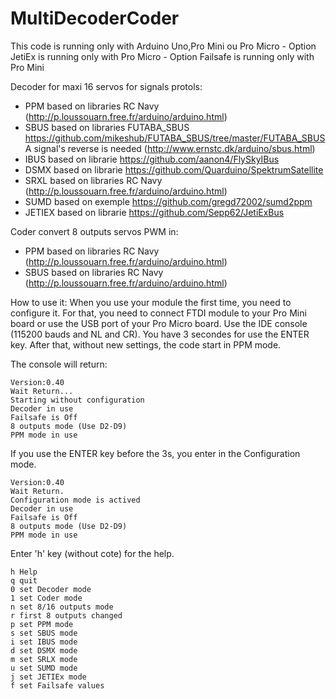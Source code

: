 # MultiDecoderCoder
 This code is running only with Arduino Uno,Pro Mini ou Pro Micro 
	- Option JetiEx is running only with Pro Micro
	- Option Failsafe is running only with Pro Mini

 Decoder for maxi 16 servos for signals protols:
 - PPM based on libraries RC Navy (http://p.loussouarn.free.fr/arduino/arduino.html) 
 - SBUS based on libraries FUTABA_SBUS https://github.com/mikeshub/FUTABA_SBUS/tree/master/FUTABA_SBUS
	A signal's reverse is needed (http://www.ernstc.dk/arduino/sbus.html)
 - IBUS based on librarie https://github.com/aanon4/FlySkyIBus 
 - DSMX based on librarie https://github.com/Quarduino/SpektrumSatellite
 - SRXL based on libraries RC Navy (http://p.loussouarn.free.fr/arduino/arduino.html) 
 - SUMD based on exemple https://github.com/gregd72002/sumd2ppm
 - JETIEX based on librarie https://github.com/Sepp62/JetiExBus

 Coder convert 8 outputs servos PWM in:
 - PPM based on libraries RC Navy (http://p.loussouarn.free.fr/arduino/arduino.html) 
 - SBUS based on libraries RC Navy (http://p.loussouarn.free.fr/arduino/arduino.html) 


 How to use it:
 When you use your module the first time, you need to configure it.
 For that, you need to connect FTDI module to your Pro Mini board or use the USB port of your Pro Micro board.
 Use the IDE console (115200 bauds and NL and CR).
 You have 3 secondes for use the ENTER key.
 After that, without new settings, the code start in PPM mode.
   
 The console will return:
 
	Version:0.40
	Wait Return...
	Starting without configuration
	Decoder in use
	Failsafe is Off
	8 outputs mode (Use D2-D9)
	PPM mode in use

 If you use the ENTER key before the 3s, you enter in the Configuration mode.
 
	Version:0.40
	Wait Return.
	Configuration mode is actived
	Decoder in use
	Failsafe is Off
	8 outputs mode (Use D2-D9)
	PPM mode in use

 Enter 'h' key (without cote) for the help.
 
	h Help
	q quit
	0 set Decoder mode
	1 set Coder mode
	n set 8/16 outputs mode
	r first 8 outputs changed
	p set PPM mode
	s set SBUS mode
	i set IBUS mode
	d set DSMX mode
	m set SRLX mode
	u set SUMD mode
	j set JETIEx mode
	f set Failsafe values

